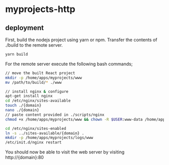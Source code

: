 # myprojects-http

## deployment
First, build the nodejs project using yarn or npm. Transfer the contents of ./build to the remote server.
```bash
yarn build
```

For the remote server execute the following bash commands;
```bash
// move the built React project
mkdir -p /home/apps/myprojects/www
mv /path/to/build/* ./www

// install nginx & configure
apt-get install nginx
cd /etc/nginx/sites-available
touch ./{domain}
nano ./{domain}
// paste content provided in ./scripts/nginx
chmod +x /home/apps/myprojects/www && chown -R $USER:www-data /home/apps/myprojects/www

cd /etc/nginx/sites-enabled
ln -s ../sites-available/{domain} .
mkdir -p /home/apps/myprojects/logs/www
/etc/init.d/nginx restart
```

You should now be able to visit the web server by visiting http://{domain}:80

